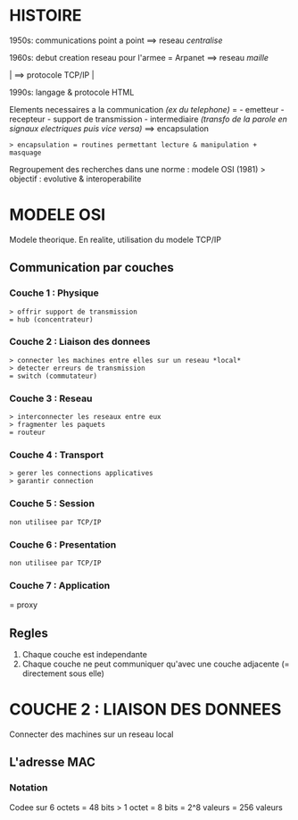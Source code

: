 # HISTOIRE

1950s: communications point a point
    ==> reseau *centralise*

1960s: debut creation reseau pour l'armee = Arpanet
    ==> reseau *maille*

|   ==> protocole TCP/IP
|

1990s: langage & protocole HTML

Elements necessaires a la communication *(ex du telephone)* = 
    - emetteur
    - recepteur
    - support de transmission
    - intermediaire *(transfo de la parole en signaux electriques puis vice versa)*
        ==> encapsulation

    > encapsulation = routines permettant lecture & manipulation + masquage

Regroupement des recherches dans une norme : modele OSI (1981)
    > objectif : evolutive & interoperabilite

# MODELE OSI

Modele theorique. En realite, utilisation du modele TCP/IP

## Communication par couches

### Couche 1 : Physique
    > offrir support de transmission
    = hub (concentrateur)

### Couche 2 : Liaison des donnees
    > connecter les machines entre elles sur un reseau *local*
    > detecter erreurs de transmission
    = switch (commutateur)

### Couche 3 : Reseau
    > interconnecter les reseaux entre eux
    > fragmenter les paquets
    = routeur

### Couche 4 : Transport
    > gerer les connections applicatives
    > garantir connection

### Couche 5 : Session
    non utilisee par TCP/IP

### Couche 6 : Presentation
    non utilisee par TCP/IP

### Couche 7 : Application
   = proxy 


## Regles

1. Chaque couche est independante
2. Chaque couche ne peut communiquer qu'avec une couche adjacente (= directement sous elle)


# COUCHE 2 : LIAISON DES DONNEES

Connecter des machines sur un reseau local

## L'adresse MAC

### Notation

Codee sur 6 octets = 48 bits
    > 1 octet = 8 bits = 2^8 valeurs = 256 valeurs


